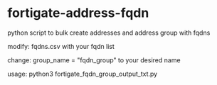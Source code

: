 # fortigate-address-fqdn
python script to bulk create addresses and address group with fqdns

modify: fqdns.csv with your fqdn list

change: group_name = "fqdn_group" to your desired name

usage:  python3 fortigate_fqdn_group_output_txt.py

